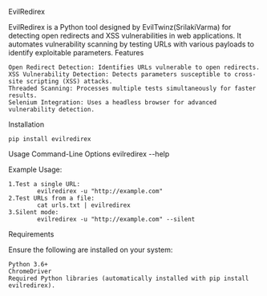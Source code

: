 EvilRedirex
 
EvilRedirex is a Python tool designed by EvilTwinz(SrilakiVarma) for detecting open redirects and XSS vulnerabilities in web applications. It automates vulnerability scanning by testing URLs with various payloads to identify exploitable parameters.
Features
 
    Open Redirect Detection: Identifies URLs vulnerable to open redirects.
    XSS Vulnerability Detection: Detects parameters susceptible to cross-site scripting (XSS) attacks.
    Threaded Scanning: Processes multiple tests simultaneously for faster results.
    Selenium Integration: Uses a headless browser for advanced vulnerability detection.
 
Installation
 
    pip install evilredirex
 
Usage
Command-Line Options
evilredirex --help
 
Example Usage:

    1.Test a single URL:
            evilredirex -u "http://example.com"
    2.Test URLs from a file:
            cat urls.txt | evilredirex
    3.Silent mode:
            evilredirex -u "http://example.com" --silent
 
 
Requirements
 
Ensure the following are installed on your system:
 
    Python 3.6+
    ChromeDriver
    Required Python libraries (automatically installed with pip install evilredirex).